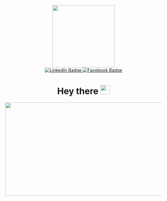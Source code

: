 
<div id="header" align="center">
  <img src="https://media.giphy.com/media/v1.Y2lkPTc5MGI3NjExMThpb3pwZ2dkMjc0enI3aWdjdXA4MXhmeTVwbHpybjRuaWJqMDgyayZlcD12MV9pbnRlcm5hbF9naWZfYnlfaWQmY3Q9Zw/CuuSHzuc0O166MRfjt/giphy.gif" width="200" height="auto"/>
</div>
<div id="badges" align="center">
  <a href="https://www.linkedin.com/in/dylan-thomas-matocinos-bba6ba267/">
    <img src="https://img.shields.io/badge/LinkedIn-blue?style=for-the-badge&logo=linkedin&logoColor=white" alt="LinkedIn Badge"/>
  </a>
  <a href="https://web.facebook.com/dylan.mazing?_rdc=1&_rdr">
    <img src="https://img.shields.io/badge/facebook-blue?style=for-the-badge&logo=facebook&logoColor=white" alt="Facebook Badge"/>
  </a>
 
</div>
<div id="visitorchecker" align="center">
  <img src="https://komarev.com/ghpvc/?username=your-github-dulan1376&style=flat-square&color=blue" alt=""/>
</div>
<h1 align="center">
  Hey there
  <img src="https://media.giphy.com/media/hvRJCLFzcasrR4ia7z/giphy.gif" width="30px"/>
</h1>

<div align="center">
  <img src="https://giphy.com/clips/studiosoriginals-sleep-tired-sleepy-u2wg2uXJbHzkXkPphr" width="600" height="300"/>
</div>

